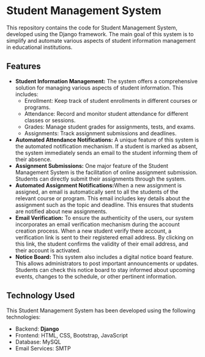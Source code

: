<h1>Student Management System</h1>

<p>This repository contains the code for Student Management System, developed using the Django framework. The main goal of this system is to simplify and automate various aspects of student information management in educational institutions.</p>

<h2>Features</h2>

<ul>
  <li><b>Student Information Management:</b> The system offers a comprehensive solution for managing various aspects of student information. This includes:
    <ul>
      <li>Enrollment: Keep track of student enrollments in different courses or programs.</li>
      <li>Attendance: Record and monitor student attendance for different classes or sessions.</li>
      <li>Grades: Manage student grades for assignments, tests, and exams.</li>
      <li>Assignments: Track assignment submissions and deadlines.</li>
    </ul>
  </li>

  <li><b>Automated Attendance Notifications:</b> A unique feature of this system is the automated notification mechanism. If a student is marked as absent, the system immediately sends an email to the student informing them of their absence.</li>

<li><b>Assignment Submissions:</b> One major feature of the Student Management System is the facilitation of online assignment submission. Students can directly submit their assignments through the system.</li>

<li><b>Automated Assignment Notifications:</b>When a new assignment is assigned, an email is automatically sent to all the students of the relevant course or program. This email includes key details about the assignment such as the topic and deadline. This ensures that students are notified about new assignments.</li>

  <li><b>Email Verification:</b> To ensure the authenticity of the users, our system incorporates an email verification mechanism during the account creation process. When a new student verify there account, a verification link is sent to their registered email address. By clicking on this link, the student confirms the validity of their email address, and their account is activated.</li>

  <li><b>Notice Board:</b> This system also includes a digital notice board feature. This allows administrators to post important announcements or updates. Students can check this notice board to stay informed about upcoming events, changes to the schedule, or other pertinent information.</li>
</ul>
<h2>Technology Used</h2>
<p>This Student Management System has been developed using the following technologies:</p>
<ul>
  <li>Backend: <strong>Django</strong></li>
  <li>Frontend: HTML, CSS, Bootstrap, JavaScript</li>
  <li>Database: MySQL</li>
  <li>Email Services: SMTP</li>
</ul>
